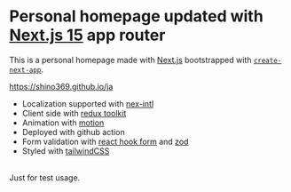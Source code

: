 # Personal homepage updated with [Next.js 15](https://nextjs.org/) app router
This is a personal homepage made with [Next.js](https://nextjs.org/) bootstrapped with [`create-next-app`](https://github.com/vercel/next.js/tree/canary/packages/create-next-app).

https://shino369.github.io/ja

- Localization supported with [nex-intl](https://next-intl-docs.vercel.app/)
- Client side with [redux toolkit](https://redux-toolkit.js.org/)
- Animation with [motion](https://motion.dev/)
- Deployed with github action
- Form validation with [react hook form](https://react-hook-form.com/) and [zod](https://zod.dev/)
- Styled with [tailwindCSS](https://tailwindcss.com/)

\
Just for test usage.
